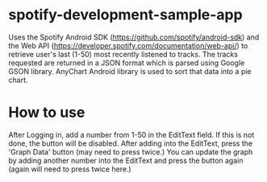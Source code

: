 # spotify-development-sample-app
Uses the Spotify Android SDK (https://github.com/spotify/android-sdk) and the Web API (https://developer.spotify.com/documentation/web-api/)
to retrieve user's last (1-50) most recently listened to tracks. The tracks requested are returned in a JSON format which is parsed using
Google GSON library. AnyChart Android library is used to sort that data into a pie chart.

# How to use
After Logging in, add a number from 1-50 in the EditText field. If this is not done, the button will be disabled. After adding into the
EditText, press the 'Graph Data' button (may need to press twice.) You can update the graph by adding another number into the EditText
and press the button again (again will need to press twice here.)
